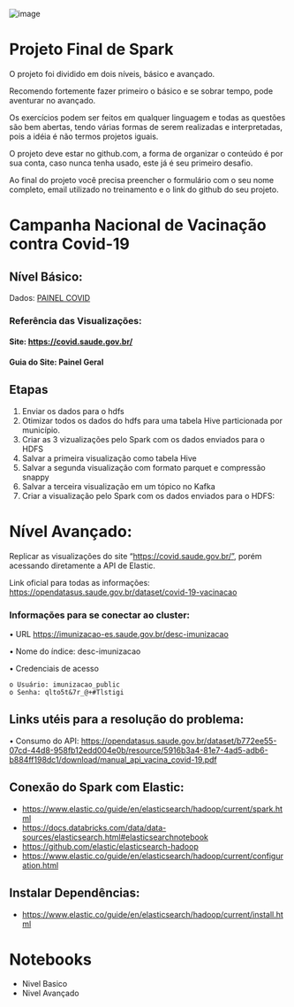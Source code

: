 ![image](https://i2.wp.com/semantix.com.br/wp-content/uploads/2021/03/smtx-logo-white.png?resize=300%2C71)

# Projeto Final de Spark

O projeto foi dividido em dois níveis, básico e avançado.

Recomendo fortemente fazer primeiro o básico e se sobrar tempo, pode aventurar no avançado.

Os exercícios podem ser feitos em qualquer linguagem e todas as questões são bem abertas, tendo várias formas de serem realizadas e interpretadas, pois a idéia é não termos projetos iguais.

O projeto deve estar no github.com, a forma de organizar o conteúdo é por sua conta, caso nunca tenha usado, este já é seu primeiro desafio.

Ao final do projeto você precisa preencher o formulário com o seu nome completo, email utilizado no treinamento e o link do github do seu projeto.

# Campanha Nacional de Vacinação contra Covid-19

## **Nível Básico**:
Dados: [PAINEL COVID](https://mobileapps.saude.gov.br/esusvepi/files/unAFkcaNDeXajurGB7LChj8SgQYS2ptm/04bd3419b22b9cc5c6efac2c6528100d_HIST_PAINEL_COVIDBR_06jul2021.rar)

### Referência das Visualizações:

#### Site: https://covid.saude.gov.br/

#### Guia do Site: Painel Geral

## **Etapas**
1. Enviar os dados para o hdfs
2. Otimizar todos os dados do hdfs para uma tabela Hive particionada por município.
3. Criar as 3 vizualizações pelo Spark com os dados enviados para o HDFS
4. Salvar a primeira visualização como tabela Hive
5. Salvar a segunda visualização com formato parquet e compressão snappy
6. Salvar a terceira visualização em um tópico no Kafka
7. Criar a visualização pelo Spark com os dados enviados para o HDFS:

# Nível Avançado:

Replicar as visualizações do site “https://covid.saude.gov.br/”, porém acessando diretamente a API de Elastic.

Link oficial para todas as informações: https://opendatasus.saude.gov.br/dataset/covid-19-vacinacao

### Informações para se conectar ao cluster: 

• URL https://imunizacao-es.saude.gov.br/desc-imunizacao

• Nome do índice: desc-imunizacao

• Credenciais de acesso

    o Usuário: imunizacao_public
    o Senha: qlto5t&7r_@+#Tlstigi

## Links utéis para a resolução do problema:

• Consumo do API: https://opendatasus.saude.gov.br/dataset/b772ee55-07cd-44d8-958fb12edd004e0b/resource/5916b3a4-81e7-4ad5-adb6-b884ff198dc1/download/manual_api_vacina_covid-19.pdf

## Conexão do Spark com Elastic:

- https://www.elastic.co/guide/en/elasticsearch/hadoop/current/spark.html
- https://docs.databricks.com/data/data-sources/elasticsearch.html#elasticsearchnotebook
- https://github.com/elastic/elasticsearch-hadoop
- https://www.elastic.co/guide/en/elasticsearch/hadoop/current/configuration.html

## Instalar Dependências:
- https://www.elastic.co/guide/en/elasticsearch/hadoop/current/install.html


# Notebooks

- Nivel Basico
- Nivel Avançado